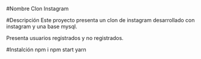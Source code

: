 #Nombre 
Clon Instagram

#Descripción
Este proyecto presenta un clon de instagram desarrollado con instagram y una base mysql.

Presenta usuarios registrados y no registrados.

#Instalción
npm i
npm start
yarn
